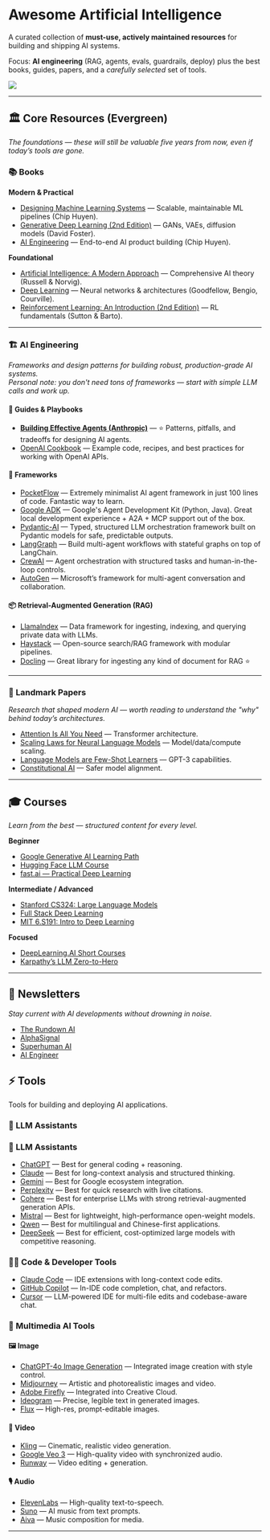 # Awesome Artificial Intelligence

A curated collection of **must-use, actively maintained resources** for building and shipping AI systems.  

Focus: **AI engineering** (RAG, agents, evals, guardrails, deploy) plus the best books, guides, papers, and a *carefully selected* set of tools.

![](https://media.giphy.com/media/jeAQYN9FfROX6/giphy.gif)

---

## 🏛 Core Resources (Evergreen)

_The foundations — these will still be valuable five years from now, even if today’s tools are gone._

### 📚 Books
**Modern & Practical**
- [Designing Machine Learning Systems](https://www.oreilly.com/library/view/designing-machine-learning/9781098107956/) — Scalable, maintainable ML pipelines (Chip Huyen).
- [Generative Deep Learning (2nd Edition)](https://www.oreilly.com/library/view/generative-deep-learning/9781098134174/) — GANs, VAEs, diffusion models (David Foster).
- [AI Engineering](https://www.oreilly.com/library/view/ai-engineering/9781098166298/) — End-to-end AI product building (Chip Huyen).

**Foundational**
- [Artificial Intelligence: A Modern Approach](https://aima.cs.berkeley.edu/) — Comprehensive AI theory (Russell & Norvig).
- [Deep Learning](https://www.deeplearningbook.org/) — Neural networks & architectures (Goodfellow, Bengio, Courville).
- [Reinforcement Learning: An Introduction (2nd Edition)](https://web.stanford.edu/class/psych209/Readings/SuttonBartoIPRLBook2ndEd.pdf) — RL fundamentals (Sutton & Barto).

---

### 🏗 AI Engineering
_Frameworks and design patterns for building robust, production-grade AI systems._  
_Personal note: you don't need tons of frameworks — start with simple LLM calls and work up._

#### 📖 Guides & Playbooks
- **[Building Effective Agents (Anthropic)](https://www.anthropic.com/engineering/building-effective-agents)** — ⭐ Patterns, pitfalls, and tradeoffs for designing AI agents.
- [OpenAI Cookbook](https://cookbook.openai.com/) — Example code, recipes, and best practices for working with OpenAI APIs.

#### 🤖 Frameworks 
- [PocketFlow](https://the-pocket.github.io/PocketFlow/) — Extremely minimalist AI agent framework in just 100 lines of code. Fantastic way to learn.
- [Google ADK](https://google.github.io/adk-docs/) — Google's Agent Development Kit (Python, Java). Great local development experience + A2A + MCP support out of the box.
- [Pydantic-AI](https://ai.pydantic.dev/) — Typed, structured LLM orchestration framework built on Pydantic models for safe, predictable outputs.
- [LangGraph](https://www.langchain.com/langgraph) — Build multi-agent workflows with stateful graphs on top of LangChain.
- [CrewAI](https://www.crewai.com/) — Agent orchestration with structured tasks and human-in-the-loop controls.
- [AutoGen](https://microsoft.github.io/autogen/) — Microsoft’s framework for multi-agent conversation and collaboration.

#### 📦 Retrieval-Augmented Generation (RAG)
- [LlamaIndex](https://www.llamaindex.ai/) — Data framework for ingesting, indexing, and querying private data with LLMs.
- [Haystack](https://haystack.deepset.ai/) — Open-source search/RAG framework with modular pipelines.
- [Docling](https://github.com/docling-project/docling) — Great library for ingesting any kind of document for RAG ⭐

---

### 📄 Landmark Papers
_Research that shaped modern AI — worth reading to understand the "why" behind today’s architectures._
- [Attention Is All You Need](https://arxiv.org/abs/1706.03762) — Transformer architecture.
- [Scaling Laws for Neural Language Models](https://arxiv.org/abs/2001.08361) — Model/data/compute scaling.
- [Language Models are Few-Shot Learners](https://arxiv.org/abs/2005.14165) — GPT-3 capabilities.
- [Constitutional AI](https://arxiv.org/abs/2212.08073) — Safer model alignment.

---

## 🎓 Courses
_Learn from the best — structured content for every level._

**Beginner**
- [Google Generative AI Learning Path](https://www.cloudskillsboost.google/paths/118)
- [Hugging Face LLM Course](https://huggingface.co/learn/llm-course/chapter1/1)
- [fast.ai — Practical Deep Learning](https://course.fast.ai/)

**Intermediate / Advanced**
- [Stanford CS324: Large Language Models](https://stanford-cs324.github.io/winter2022/)
- [Full Stack Deep Learning](https://fullstackdeeplearning.com/)
- [MIT 6.S191: Intro to Deep Learning](https://introtodeeplearning.com/)

**Focused**
- [DeepLearning.AI Short Courses](https://learn.deeplearning.ai/)
- [Karpathy’s LLM Zero-to-Hero](https://www.youtube.com/playlist?list=PLAqhIrjkxbuWI23v9cThsA9GvCAUhRvKZ)

---

## 📰 Newsletters
_Stay current with AI developments without drowning in noise._
- [The Rundown AI](https://www.therundown.ai/)
- [AlphaSignal](https://alphasignal.ai/)
- [Superhuman AI](https://www.superhuman.ai/)
- [AI Engineer](https://newsletter.owainlewis.com)

## ⚡ Tools

Tools for building and deploying AI applications. 

### 💬 LLM Assistants
### 💬 LLM Assistants
- [ChatGPT](https://openai.com/chatgpt/overview/) — Best for general coding + reasoning.
- [Claude](https://www.anthropic.com/claude) — Best for long-context analysis and structured thinking.
- [Gemini](https://gemini.google.com/) — Best for Google ecosystem integration.
- [Perplexity](https://www.perplexity.ai/) — Best for quick research with live citations.
- [Cohere](https://cohere.com/) — Best for enterprise LLMs with strong retrieval-augmented generation APIs.
- [Mistral](https://mistral.ai/) — Best for lightweight, high-performance open-weight models.
- [Qwen](https://qwenlm.github.io/) — Best for multilingual and Chinese-first applications.
- [DeepSeek](https://deepseek.com/) — Best for efficient, cost-optimized large models with competitive reasoning.
  
### 👨‍💻 Code & Developer Tools
- [Claude Code](https://www.anthropic.com/claude) — IDE extensions with long-context code edits.
- [GitHub Copilot](https://github.com/features/copilot) — In-IDE code completion, chat, and refactors.
- [Cursor](https://cursor.sh/) — LLM-powered IDE for multi-file edits and codebase-aware chat.
  
### 🎨 Multimedia AI Tools

#### 🖼 Image
- [ChatGPT-4o Image Generation](https://openai.com/chatgpt) — Integrated image creation with style control.
- [Midjourney](https://www.midjourney.com/) — Artistic and photorealistic images and video.
- [Adobe Firefly](https://www.adobe.com/sensei/generative-ai/firefly.html) — Integrated into Creative Cloud.
- [Ideogram](https://ideogram.ai/) — Precise, legible text in generated images.
- [Flux](https://blackforestlabs.ai/) — High-res, prompt-editable images.

#### 🎥 Video
- [Kling](https://klingai.com/) — Cinematic, realistic video generation.
- [Google Veo 3](https://deepmind.google/technologies/veo/) — High-quality video with synchronized audio.
- [Runway](https://runwayml.com/) — Video editing + generation.

#### 🎙 Audio
- [ElevenLabs](https://elevenlabs.io/) — High-quality text-to-speech.
- [Suno](https://suno.ai/) — AI music from text prompts.
- [Aiva](https://www.aiva.ai/) — Music composition for media.

---
